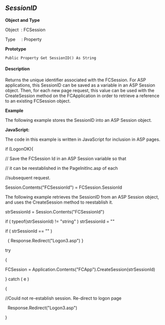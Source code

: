 _SessionID_
-----------

**Object and Type**

Object  : FCSession

Type     : Property

**Prototype**

```
Public Property Get SessionID() As String
```

#### Description

Returns the unique identifier associated with the FCSession. For ASP applications, this SessionID can be saved as a variable in an ASP Session object. Then, for each new page request, this value can be used with the CreateSession method on the FCApplication in order to retrieve a reference to an existing FCSession object.

**Example**

The following example stores the SessionID into an ASP Session object.

**JavaScript:**

The code in this example is written in JavaScript for inclusion in ASP pages.

if (LogonOK){

// Save the FCSession Id in an ASP Session variable so that

// it can be reestablished in the PageInitInc.asp of each

//subsequent request.

Session.Contents("FCSessionId") = FCSession.SessionId

The following example retrieves the SessionID from an ASP Session object, and uses the CreateSession method to reestablish it.

strSessionId = Session.Contents("FCSessionId")

if ( typeof(strSessionId) != "string" ) strSessionId = ""

if ( strSessionId == "" )

  { Response.Redirect("Logon3.asp") }

try

{    

FCSession = Application.Contents("FCApp").CreateSession(strSessionId)

} catch ( e )

{

//Could not re-establish session. Re-direct to logon page

  Response.Redirect("Logon3.asp")

}